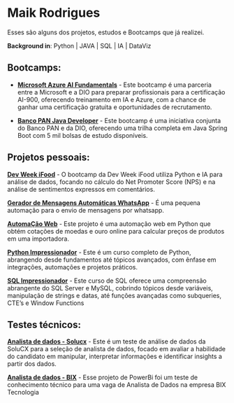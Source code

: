 # Maik Rodrigues 


Esses são alguns dos projetos, estudos e Bootcamps que já realizei. 

**Background in**: Python | JAVA | SQL | IA | DataViz


## Bootcamps:
* **[Microsoft Azure AI Fundamentals](https://github.com/MaikRodriguess/dio-microsoft-azure-ai-fundamentals)** - Este bootcamp é uma parceria entre a Microsoft e a DIO para preparar profissionais para a certificação AI-900, oferecendo treinamento em IA e Azure, com a chance de ganhar uma certificação gratuita e oportunidades de recrutamento.

* **[Banco PAN Java Developer](https://github.com/MaikRodriguess/dio-trilhas-bootcamp)** - Este bootcamp é uma iniciativa conjunta do Banco PAN e da DIO, oferecendo uma trilha completa em Java Spring Boot com 5 mil bolsas de estudo disponíveis.


## Projetos pessoais:

[**Dev Week iFood**](https://github.com/MaikRodriguess/analise-sentimentos-ifood-project) - O bootcamp da Dev Week iFood utiliza Python e IA para análise de dados, focando no cálculo do Net Promoter Score (NPS) e na análise de sentimentos expressos em comentários.

[**Gerador de Mensagens Automáticas WhatsApp**](https://github.com/MaikRodriguess/gerador-mensagens-whatsapp) - É uma pequena automação para o envio de mensagens por whatsapp.

[**AutomaÇão Web**](https://github.com/MaikRodriguess/automacao-web-selenium-project) - Este projeto é uma automação web em Python que obtém cotações de moedas e ouro online para calcular preços de produtos em uma importadora.

[**Python Impressionador**](https://github.com/MaikRodriguess/python-impressionador) - Este é um curso completo de Python, abrangendo desde fundamentos até tópicos avançados, com ênfase em integrações, automações e projetos práticos.

[**SQL Impressionador**](https://github.com/MaikRodriguess/SQL-Impressionador) - Este curso de SQL oferece uma compreensão abrangente do SQL Server e MySQL, cobrindo tópicos desde variáveis, manipulação de strings e datas, até funções avançadas como subqueries, CTE’s e Window Functions

## Testes técnicos:
[**Analista de dados - Solucx**](https://github.com/MaikRodriguess/teste-analise-dados-solucx) - Este é um teste de análise de dados da SoluCX para a seleção de analista de dados, focado em avaliar a habilidade do candidato em manipular, interpretar informações e identificar insights a partir dos dados.

[**Analista de dados - BIX**](https://github.com/MaikRodriguess/teste-bix-tecnologia) - Esse projeto de PowerBi foi um teste de conhecimento técnico para uma vaga de Analista de Dados na empresa BIX Tecnologia

